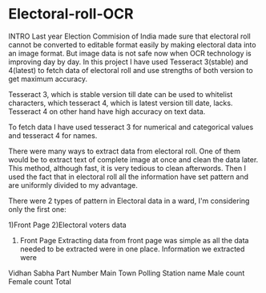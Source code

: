 # Electoral-roll-OCR
INTRO
Last year Election Commision of India made sure that electoral roll cannot be converted to editable format easily by making electoral data into an image format. But image data is not safe now when OCR technology is improving day by day. In this project I have used Tesseract 3(stable) and 4(latest) to fetch data of electoral roll and use strengths of both version to get maximum accuracy.

Tesseract 3, which is stable version till date can be used to whitelist characters, which tesseract 4, which is latest version till date, lacks. Tesseract 4 on other hand have high accuracy on text data.

To fetch data I have used tesseract 3 for numerical and categorical values and tesseract 4 for names.

There were many ways to extract data from electoral roll. One of them would be to extract text of complete image at once and clean the data later. This method, although fast, it is very tedious to clean afterwords. Then I used the fact that in electoral roll all the information have set pattern and are uniformly divided to my advantage.

There were 2 types of pattern in Electoral data in a ward, I'm considering only the first one:

1)Front Page
2)Electoral voters data
1. Front Page
Extracting data from front page was simple as all the data needed to be extracted were in one place. Information we extracted were

Vidhan Sabha
Part Number
Main Town
Polling Station name
Male count
Female count
Total

